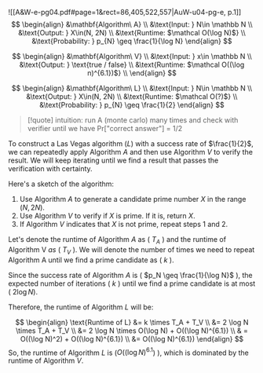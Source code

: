 ![[A&W-e-pg04.pdf#page=1&rect=86,405,522,557|AuW-u04-pg-e, p.1]]
$$
\begin{align}
&\mathbf{Algorithm\ A} \\
&\text{Input: } N\in \mathbb N \\
&\text{Output: } X\in(N, 2N) \\
&\text{Runtime: $\mathcal O(\log N)$} \\
&\text{Probability: } p_{N} \geq \frac{1}{\log N} 
\end{align}
$$

$$
\begin{align}
&\mathbf{Algorithm\ V} \\
&\text{Input: } x\in \mathbb N \\
&\text{Output: } \text{true / false} \\
&\text{Runtime: $\mathcal O((\log n)^{6.1})$} \\
\end{align}
$$

$$
\begin{align}
&\mathbf{Algorithm\ L} \\
&\text{Input: } N\in \mathbb N \\
&\text{Output: } X\in(N, 2N) \\
&\text{Runtime: $\mathcal O(?)$} \\
&\text{Probability: } p_{N} \geq \frac{1}{2} 
\end{align}
$$

>[!quote] intuition:
run A (monte carlo) many times and check with verifier until we have Pr\["correct answer"] = 1/2



To construct a Las Vegas algorithm ($L$) with a success rate of $\frac{1}{2}$, we can repeatedly apply Algorithm $A$ and then use Algorithm $V$ to verify the result. We will keep iterating until we find a result that passes the verification with certainty.

Here's a sketch of the algorithm:

1. Use Algorithm $A$ to generate a candidate prime number $X$ in the range $(N, 2N)$.
2. Use Algorithm $V$ to verify if $X$ is prime. If it is, return $X$.
3. If Algorithm $V$ indicates that $X$ is not prime, repeat steps 1 and 2.


Let's denote the runtime of Algorithm $A$ as \( $T_A$ \) and the runtime of Algorithm V $as$ \( $T_V$ \). We will denote the number of times we need to repeat Algorithm A until we find a prime candidate as \( $k$ \).

Since the success rate of Algorithm $A$ is \( $p_N \geq \frac{1}{\log N}$ \), the expected number of iterations \( $k$ \) until we find a prime candidate is at most \( $2 \log N$\).

Therefore, the runtime of Algorithm $L$ will be:

$$
\begin{align}
\text{Runtime of L} &= k \times T_A + T_V \\
&= 2 \log N \times T_A + T_V \\
&= 2 \log N \times O(\log N) + O((\log N)^{6.1}) \\
& = O((\log N)^2) + O((\log N)^{6.1}) \\
&= O((\log N)^{6.1})
\end{align}
$$
So, the runtime of Algorithm $L$ is \($O((\log N)^{6.1}$) \), which is dominated by the runtime of Algorithm $V$.